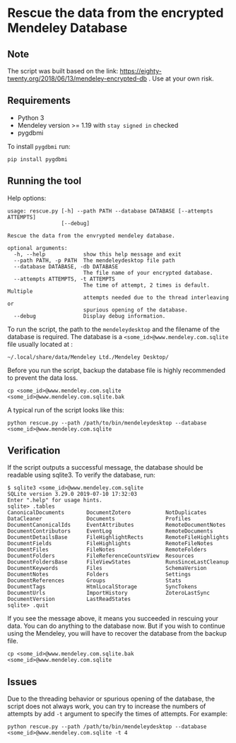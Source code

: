 # Rescue the data from the encrypted Mendeley Database
## Note
The script was built based on the link: https://eighty-twenty.org/2018/06/13/mendeley-encrypted-db . Use at your own risk.
## Requirements
* Python 3
* Mendeley version >= 1.19 with `stay signed in` checked
* pygdbmi

To install `pygdbmi` run:
```
pip install pygdbmi
```

## Running the tool
Help options:
```
usage: rescue.py [-h] --path PATH --database DATABASE [--attempts ATTEMPTS]
                 [--debug]

Rescue the data from the envrypted mendeley database.

optional arguments:
  -h, --help            show this help message and exit
  --path PATH, -p PATH  The mendeleydesktop file path
  --database DATABASE, -db DATABASE
                        The file name of your encrypted database.
  --attempts ATTEMPTS, -t ATTEMPTS
                        The time of attempt, 2 times is default. Multiple
                        attempts needed due to the thread interleaving or
                        spurious opening of the database.
  --debug               Display debug information.
```
To run the script, the path to the `mendeleydesktop` and the filename of the database is required. The database is a `<some_id>@www.mendeley.com.sqlite` file usually located at :
```
~/.local/share/data/Mendeley Ltd./Mendeley Desktop/
```
Before you run the script, backup the database file is highly recommended to prevent the data loss.
```
cp <some_id>@www.mendeley.com.sqlite <some_id>@www.mendeley.com.sqlite.bak
```
A typical run of the script looks like this:
```
python rescue.py --path /path/to/bin/mendeleydesktop --database <some_id>@www.mendeley.com.sqlite
```

## Verification
If the script outputs a successful message, the database should be readable using sqlite3. To verify the database, run:
```
$ sqlite3 <some_id>@www.mendeley.com.sqlite
SQLite version 3.29.0 2019-07-10 17:32:03
Enter ".help" for usage hints.
sqlite> .tables
CanonicalDocuments       DocumentZotero           NotDuplicates          
DataCleaner              Documents                Profiles               
DocumentCanonicalIds     EventAttributes          RemoteDocumentNotes    
DocumentContributors     EventLog                 RemoteDocuments        
DocumentDetailsBase      FileHighlightRects       RemoteFileHighlights   
DocumentFields           FileHighlights           RemoteFileNotes        
DocumentFiles            FileNotes                RemoteFolders          
DocumentFolders          FileReferenceCountsView  Resources              
DocumentFoldersBase      FileViewStates           RunsSinceLastCleanup   
DocumentKeywords         Files                    SchemaVersion          
DocumentNotes            Folders                  Settings               
DocumentReferences       Groups                   Stats                  
DocumentTags             HtmlLocalStorage         SyncTokens             
DocumentUrls             ImportHistory            ZoteroLastSync         
DocumentVersion          LastReadStates         
sqlite> .quit
```
If you see the message above, it means you succeeded in rescuing your data. You can do anything to the database now. But if you wish to continue using the Mendeley, you will have to recover the database from the backup file.
```
cp <some_id>@www.mendeley.com.sqlite.bak <some_id>@www.mendeley.com.sqlite
```

## Issues
Due to the threading behavior or spurious opening of the database, the script does not always work, you can try to increase the numbers of attempts by add `-t` argument to specify the times of attempts. For example:
```
python rescue.py --path /path/to/bin/mendeleydesktop --database <some_id>@www.mendeley.com.sqlite -t 4
```